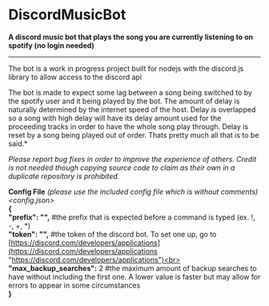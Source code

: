 # DiscordMusicBot

**A discord music bot that plays the song you are currently listening to on spotify (no login needed)**

---------------------------------------------------
The bot is a work in progress project built for 
nodejs with the discord.js library to allow access 
to the discord api


The bot is made to expect some lag between a song being switched to by the spotify user and it being played by the bot. The amount of delay is naturally determined by the internet speed of the host. Delay is overlapped so a song with high delay will have its delay amount used for the proceeding tracks in order to have the whole song play through. Delay is reset by a song being played out of order. Thats pretty much all that is to be said.*


*Please report bug fixes in order to improve the experience of others. Credit is not needed though copying source code to claim as their own in a duplicate repository is prohibited.*

**Config File** *(please use the included config file which is without comments)*<br>
*<config.json>*<br>
__{__<br>
__"prefix": "",__  #the prefix that is expected before a command is typed  (ex. !, -, +, *)<br>
__"token": "",__ #the token of the discord bot. To set one up, go to  [https://discord.com/developers/applications](https://discord.com/developers/applications "https://discord.com/developers/applications")<br>
__"max_backup_searches":__ 2 #the maximum amount of backup searches to have without including the first one. A lower value is faster but may allow for errors to appear in some circumstances <br>
__}__
